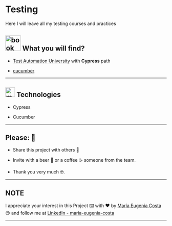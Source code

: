 # Testing

Here I will leave all my testing courses and practices

## <img width="48" height="48" src="https://img.icons8.com/stickers/48/book-philosophy.png" alt="book philosophy"/> What you will find?

- [Test Automation University](https://github.com/eugenia1984/testing/tree/main/test_automation_university) with **Cypress** path

- [cucumber](https://github.com/eugenia1984/testing/tree/main/cucumber)

---

## <img width="30" height="30" src="https://img.icons8.com/cotton/30/monitor--v1.png" alt="monitor"/> Technologies

- Cypress

- Cucumber

---

## Please: 🎁

* Share this project with others 📢

* Invite with a beer 🍺 or a coffee ☕ someone from the team. 

* Thank you very much 🤓.

---

## NOTE

I appreciate your interest in this Project ⌨️ with ❤️ by [María Eugenia Costa](https://github.com/eugenia1984) 😊 and follow me at [LinkedIn - maria-eugenia-costa](https://www.linkedin.com/in/maria-eugenia-costa/)

---
